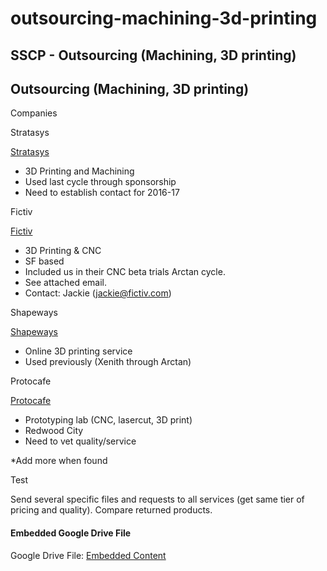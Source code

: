 # outsourcing-machining-3d-printing

## SSCP - Outsourcing (Machining, 3D printing)

## Outsourcing (Machining, 3D printing)

Companies

Stratasys

[Stratasys](http://www.stratasys.com/)

* 3D Printing and Machining
* Used last cycle through sponsorship
* Need to establish contact for 2016-17

Fictiv&#x20;

[Fictiv](https://www.fictiv.com/why-fictiv)

* 3D Printing & CNC
* SF based
* Included us in their CNC beta trials Arctan cycle.&#x20;
* See attached email.
* Contact: Jackie (jackie@fictiv.com)

Shapeways

[Shapeways](http://www.shapeways.com/create)

* Online 3D printing service
* Used previously (Xenith through Arctan)

Protocafe

[Protocafe](http://protocafe.com)

* Prototyping lab (CNC, lasercut, 3D print)
* Redwood City
* Need to vet quality/service

\*Add more when found

Test

Send several specific files and requests to all services (get same tier of pricing and quality). Compare returned products.&#x20;

#### Embedded Google Drive File

Google Drive File: [Embedded Content](https://drive.google.com/embeddedfolderview?id=12IdOGHCUeZz21hXLMBjOn8NzW3GxwdtI#list)
